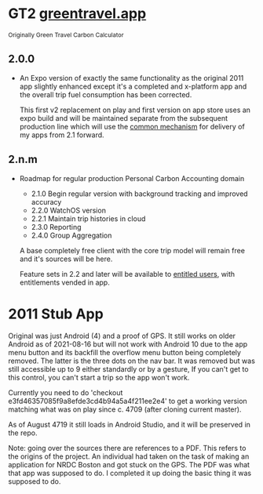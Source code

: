 # GT2 [greentravel.app](https://greentravel.app/doc)
<span style="font-size: 12px">Originally Green Travel Carbon Calculator</span>

## 2.0.0
   
- An Expo version of exactly the same functionality as the original 2011 app slightly enhanced
  except it's a completed and x-platform app and the overall trip fuel consumption has been corrected.

  This first v2 replacement on play and first version on app store uses an expo build and will be maintained
  separate from the subsequent production line which will use the [common mechanism](https://sameboat.live/sb-app) 
  for delivery of my apps from 2.1 forward.

## 2.n.m

- Roadmap for regular production Personal Carbon Accounting domain

  - 2.1.0 Begin regular version with background tracking and improved accuracy
  - 2.2.0 WatchOS version
  - 2.2.1 Maintain trip histories in cloud
  - 2.3.0 Reporting
  - 2.4.0 Group Aggregation 

  A base completely free client with the core trip model will remain free and it's sources will 
  be here.
 
  Feature sets in 2.2 and later will be available to [entitled users](https://eg.meansofproduction.biz/index.php/AKPERSON), with entitlements vended in app.
   

2011 Stub App
=============

  Original was just Android (4) and a proof of GPS. It still works on older Android as of 2021-08-16 but 
  will not work with Android 10 due to the app menu button and its backfill the overflow menu 
  button being completely removed. The latter is the three  dots on the nav bar. It was
  removed but was still accessible up to 9 either standardly or by a gesture, If you can't get to this
  control, you can't start a trip so the app won't work.
   
  Currently you need to do 'checkout e3fd46357085f9a8efde3cd4b94a5a4f211ee2e4' to get a working version
  matching what was on play since c. 4709 (after cloning current master).

  As of August 4719 it still loads in Android Studio, and it will be preserved in the repo.

  Note: going over the sources there are references to a PDF. This refers to the origins of the project.
  An individual had taken on the task of making an application for NRDC Boston and got stuck on the GPS.
  The PDF was what that app was supposed to do. I completed it up doing the basic thing it was supposed
  to do.
   
